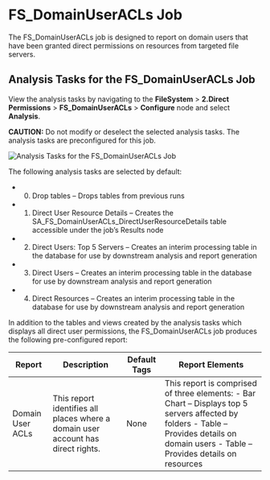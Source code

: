 # FS_DomainUserACLs Job

The FS_DomainUserACLs job is designed to report on domain users that have been granted direct
permissions on resources from targeted file servers.

## Analysis Tasks for the FS_DomainUserACLs Job

View the analysis tasks by navigating to the **FileSystem** > **2.Direct Permissions** >
**FS_DomainUserACLs** > **Configure** node and select **Analysis**.

**CAUTION:** Do not modify or deselect the selected analysis tasks. The analysis tasks are
preconfigured for this job.

![Analysis Tasks for the FS_DomainUserACLs Job](/img/product_docs/accessanalyzer/solutions/filesystem/directpermissions/domainuseraclsanalysis.webp)

The following analysis tasks are selected by default:

- 0. Drop tables – Drops tables from previous runs
- 1. Direct User Resource Details – Creates the SA_FS_DomainUserACLs_DirectUserResourceDetails
     table accessible under the job’s Results node
- 2. Direct Users: Top 5 Servers – Creates an interim processing table in the database for use by
     downstream analysis and report generation
- 3. Direct Users – Creates an interim processing table in the database for use by downstream
     analysis and report generation
- 4. Direct Resources – Creates an interim processing table in the database for use by downstream
     analysis and report generation

In addition to the tables and views created by the analysis tasks which displays all direct user
permissions, the FS_DomainUserACLs job produces the following pre-configured report:

| Report           | Description                                                                      | Default Tags | Report Elements                                                                                                                                                                         |
| ---------------- | -------------------------------------------------------------------------------- | ------------ | --------------------------------------------------------------------------------------------------------------------------------------------------------------------------------------- |
| Domain User ACLs | This report identifies all places where a domain user account has direct rights. | None         | This report is comprised of three elements: - Bar Chart – Displays top 5 servers affected by folders - Table – Provides details on domain users - Table – Provides details on resources |
